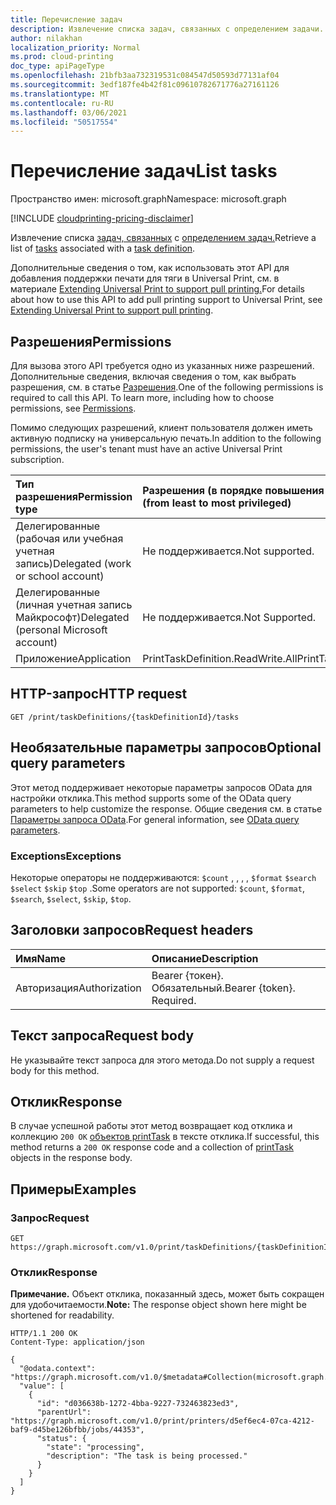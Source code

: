 ```yaml
---
title: Перечисление задач
description: Извлечение списка задач, связанных с определением задачи.
author: nilakhan
localization_priority: Normal
ms.prod: cloud-printing
doc_type: apiPageType
ms.openlocfilehash: 21bfb3aa732319531c084547d50593d77131af04
ms.sourcegitcommit: 3edf187fe4b42f81c09610782671776a27161126
ms.translationtype: MT
ms.contentlocale: ru-RU
ms.lasthandoff: 03/06/2021
ms.locfileid: "50517554"
---
```

# <a name="list-tasks"></a><span data-ttu-id="15f8f-103">Перечисление задач</span><span class="sxs-lookup"><span data-stu-id="15f8f-103">List tasks</span></span>
<span data-ttu-id="15f8f-104">Пространство имен: microsoft.graph</span><span class="sxs-lookup"><span data-stu-id="15f8f-104">Namespace: microsoft.graph</span></span>

[!INCLUDE [cloudprinting-pricing-disclaimer](../../includes/cloudprinting-pricing-disclaimer.md)]

<span data-ttu-id="15f8f-105">Извлечение списка [задач, связанных](../resources/printtask.md) с [определением задач.](../resources/printtaskdefinition.md)</span><span class="sxs-lookup"><span data-stu-id="15f8f-105">Retrieve a list of [tasks](../resources/printtask.md) associated with a [task definition](../resources/printtaskdefinition.md).</span></span>

<span data-ttu-id="15f8f-106">Дополнительные сведения о том, как использовать этот API для добавления поддержки печати для тяги в Universal Print, см. в материале [Extending Universal Print to support pull printing.](/graph/universal-print-concept-overview#extending-universal-print-to-support-pull-printing)</span><span class="sxs-lookup"><span data-stu-id="15f8f-106">For details about how to use this API to add pull printing support to Universal Print, see [Extending Universal Print to support pull printing](/graph/universal-print-concept-overview#extending-universal-print-to-support-pull-printing).</span></span>

## <a name="permissions"></a><span data-ttu-id="15f8f-107">Разрешения</span><span class="sxs-lookup"><span data-stu-id="15f8f-107">Permissions</span></span>
<span data-ttu-id="15f8f-p101">Для вызова этого API требуется одно из указанных ниже разрешений. Дополнительные сведения, включая сведения о том, как выбрать разрешения, см. в статье [Разрешения](/graph/permissions-reference).</span><span class="sxs-lookup"><span data-stu-id="15f8f-p101">One of the following permissions is required to call this API. To learn more, including how to choose permissions, see [Permissions](/graph/permissions-reference).</span></span>

<span data-ttu-id="15f8f-110">Помимо следующих разрешений, клиент пользователя должен иметь активную подписку на универсальную печать.</span><span class="sxs-lookup"><span data-stu-id="15f8f-110">In addition to the following permissions, the user's tenant must have an active Universal Print subscription.</span></span>

|<span data-ttu-id="15f8f-111">Тип разрешения</span><span class="sxs-lookup"><span data-stu-id="15f8f-111">Permission type</span></span> | <span data-ttu-id="15f8f-112">Разрешения (в порядке повышения привилегий)</span><span class="sxs-lookup"><span data-stu-id="15f8f-112">Permissions (from least to most privileged)</span></span> |
|:---------------|:--------------------------------------------|
|<span data-ttu-id="15f8f-113">Делегированные (рабочая или учебная учетная запись)</span><span class="sxs-lookup"><span data-stu-id="15f8f-113">Delegated (work or school account)</span></span>| <span data-ttu-id="15f8f-114">Не поддерживается.</span><span class="sxs-lookup"><span data-stu-id="15f8f-114">Not supported.</span></span> |
|<span data-ttu-id="15f8f-115">Делегированные (личная учетная запись Майкрософт)</span><span class="sxs-lookup"><span data-stu-id="15f8f-115">Delegated (personal Microsoft account)</span></span>|<span data-ttu-id="15f8f-116">Не поддерживается.</span><span class="sxs-lookup"><span data-stu-id="15f8f-116">Not Supported.</span></span>|
|<span data-ttu-id="15f8f-117">Приложение</span><span class="sxs-lookup"><span data-stu-id="15f8f-117">Application</span></span>| <span data-ttu-id="15f8f-118">PrintTaskDefinition.ReadWrite.All</span><span class="sxs-lookup"><span data-stu-id="15f8f-118">PrintTaskDefinition.ReadWrite.All</span></span> |

## <a name="http-request"></a><span data-ttu-id="15f8f-119">HTTP-запрос</span><span class="sxs-lookup"><span data-stu-id="15f8f-119">HTTP request</span></span>

<!-- {
  "blockType": "ignored"
}
-->
``` http
GET /print/taskDefinitions/{taskDefinitionId}/tasks
```

## <a name="optional-query-parameters"></a><span data-ttu-id="15f8f-120">Необязательные параметры запросов</span><span class="sxs-lookup"><span data-stu-id="15f8f-120">Optional query parameters</span></span>
<span data-ttu-id="15f8f-121">Этот метод поддерживает некоторые параметры запросов OData для настройки отклика.</span><span class="sxs-lookup"><span data-stu-id="15f8f-121">This method supports some of the OData query parameters to help customize the response.</span></span> <span data-ttu-id="15f8f-122">Общие сведения см. в статье [Параметры запроса OData](/graph/query-parameters).</span><span class="sxs-lookup"><span data-stu-id="15f8f-122">For general information, see [OData query parameters](/graph/query-parameters).</span></span>

### <a name="exceptions"></a><span data-ttu-id="15f8f-123">Exceptions</span><span class="sxs-lookup"><span data-stu-id="15f8f-123">Exceptions</span></span>
<span data-ttu-id="15f8f-124">Некоторые операторы не поддерживаются: `$count` , , , , `$format` `$search` `$select` `$skip` `$top` .</span><span class="sxs-lookup"><span data-stu-id="15f8f-124">Some operators are not supported: `$count`, `$format`, `$search`, `$select`, `$skip`, `$top`.</span></span>

## <a name="request-headers"></a><span data-ttu-id="15f8f-125">Заголовки запросов</span><span class="sxs-lookup"><span data-stu-id="15f8f-125">Request headers</span></span>
|<span data-ttu-id="15f8f-126">Имя</span><span class="sxs-lookup"><span data-stu-id="15f8f-126">Name</span></span>|<span data-ttu-id="15f8f-127">Описание</span><span class="sxs-lookup"><span data-stu-id="15f8f-127">Description</span></span>|
|:---|:---|
|<span data-ttu-id="15f8f-128">Авторизация</span><span class="sxs-lookup"><span data-stu-id="15f8f-128">Authorization</span></span>|<span data-ttu-id="15f8f-p103">Bearer {токен}. Обязательный.</span><span class="sxs-lookup"><span data-stu-id="15f8f-p103">Bearer {token}. Required.</span></span>|

## <a name="request-body"></a><span data-ttu-id="15f8f-131">Текст запроса</span><span class="sxs-lookup"><span data-stu-id="15f8f-131">Request body</span></span>
<span data-ttu-id="15f8f-132">Не указывайте текст запроса для этого метода.</span><span class="sxs-lookup"><span data-stu-id="15f8f-132">Do not supply a request body for this method.</span></span>

## <a name="response"></a><span data-ttu-id="15f8f-133">Отклик</span><span class="sxs-lookup"><span data-stu-id="15f8f-133">Response</span></span>

<span data-ttu-id="15f8f-134">В случае успешной работы этот метод возвращает код отклика и коллекцию `200 OK` [объектов printTask](../resources/printtask.md) в тексте отклика.</span><span class="sxs-lookup"><span data-stu-id="15f8f-134">If successful, this method returns a `200 OK` response code and a collection of [printTask](../resources/printtask.md) objects in the response body.</span></span>

## <a name="examples"></a><span data-ttu-id="15f8f-135">Примеры</span><span class="sxs-lookup"><span data-stu-id="15f8f-135">Examples</span></span>

### <a name="request"></a><span data-ttu-id="15f8f-136">Запрос</span><span class="sxs-lookup"><span data-stu-id="15f8f-136">Request</span></span>
<!-- {
  "blockType": "request",
  "name": "list_printtask"
}
-->
``` http
GET https://graph.microsoft.com/v1.0/print/taskDefinitions/{taskDefinitionId}/tasks
```

### <a name="response"></a><span data-ttu-id="15f8f-137">Отклик</span><span class="sxs-lookup"><span data-stu-id="15f8f-137">Response</span></span>
<span data-ttu-id="15f8f-138">**Примечание.** Объект отклика, показанный здесь, может быть сокращен для удобочитаемости.</span><span class="sxs-lookup"><span data-stu-id="15f8f-138">**Note:** The response object shown here might be shortened for readability.</span></span>
<!-- {
  "blockType": "response",
  "truncated": true,
  "@odata.type": "Collection(microsoft.graph.printTask)"
}
-->
``` http
HTTP/1.1 200 OK
Content-Type: application/json

{
  "@odata.context": "https://graph.microsoft.com/v1.0/$metadata#Collection(microsoft.graph.printTask)",
  "value": [
    {
      "id": "d036638b-1272-4bba-9227-732463823ed3",
      "parentUrl": "https://graph.microsoft.com/v1.0/print/printers/d5ef6ec4-07ca-4212-baf9-d45be126bfbb/jobs/44353",
      "status": {
        "state": "processing",
        "description": "The task is being processed."
      }
    }
  ]
}
```

